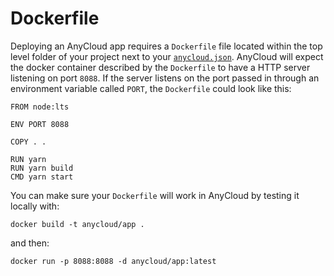 # Dockerfile

Deploying an AnyCloud app requires a `Dockerfile` file located within the top level folder of your project next to your [`anycloud.json`](anycloud-json.md). AnyCloud will expect the docker container described by the `Dockerfile` to have a HTTP server listening on port `8088`. If the server listens on the port passed in through an environment variable called `PORT`, the `Dockerfile` could look like this:

```text
FROM node:lts

ENV PORT 8088

COPY . .

RUN yarn
RUN yarn build
CMD yarn start
```

You can make sure your `Dockerfile` will work in AnyCloud by testing it locally with:

```text
docker build -t anycloud/app .
```

and then:

```text
docker run -p 8088:8088 -d anycloud/app:latest
```

